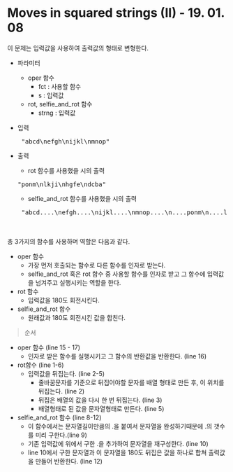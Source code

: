 # Moves in squared strings (II) - 19. 01. 08

이 문제는 입력값을 사용하여 출력값의 형태로 변형한다.

- 파라미터
  - oper 함수
    - fct : 사용할 함수
    - s : 입력값
  - rot, selfie_and_rot 함수
    - strng : 입력값

- 입력 <br>
  <pre> "abcd\nefgh\nijkl\nmnop" </pre>
 
 - 출력
   - rot 함수를 사용했을 시의 출력
   <pre>
   "ponm\nlkji\nhgfe\ndcba"
   </pre>
   - selfie_and_rot 함수를 사용했을 시의 출력
   <pre> "abcd....\nefgh....\nijkl....\nmnop....\n....ponm\n....lkji\n....hgfe\n....dcba" </pre>

<br>
<br>
총 3가지의 함수를 사용하며 역할은 다음과 같다.

- oper 함수
  - 가장 먼저 호출되는 함수로 다른 함수를 인자로 받는다.
  - selfie_and_rot 혹은 rot 함수 중 사용할 함수를 인자로 받고 그 함수에 입력값을 넘겨주고 실행시키는 역할을 한다.
- rot 함수
  - 입력값을 180도 회전시킨다.
- selfie_and_rot 함수
  - 원래값과 180도 회전시킨 값을 합친다.

> 순서
- oper 함수 (line 15 - 17)
  - 인자로 받은 함수를 실행시키고 그 함수의 반환값을 반환한다. (line 16)
- rot함수 (line 1-6)
  - 입력값을 뒤집는다. (line 2-5)
    - 줄바꿈문자를 기준으로 뒤집어야할 문자를 배열 형태로 만든 후, 이 위치를 뒤집는다. (line 2)
    - 뒤집은 배열의 값을 다시 한 번 뒤집는다. (line 3)
    - 배열형태로 된 값을 문자열형태로 만든다. (line 5)
- selfie_and_rot 함수 (line 8-12)
  - 이 함수에서는 문자열길이만큼의 .을 붙여서 문자열을 완성하기때문에 .의 갯수를 미리 구한다.(line 9)
  - 기존 입력값에 위에서 구한 .을 추가하여 문자열을 재구성한다. (line 10)
  - line 10에서 구한 문자열과 이 문자열을 180도 뒤집은 값을 하나로 합쳐 출력값을 만들어 반환한다. (line 12)